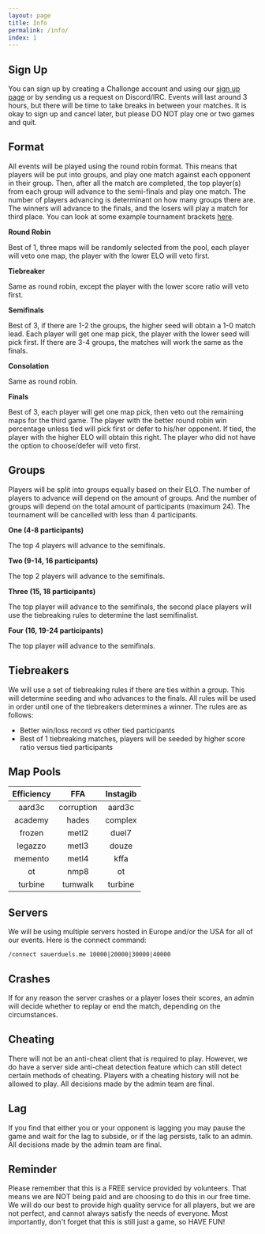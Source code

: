 ```yaml
---
layout: page
title: Info
permalink: /info/
index: 1
---
```


## Sign Up

You can sign up by creating a Challonge account and using our [sign up page](/sign-up/) or by sending us a request on Discord/IRC. Events will last around 3 hours, but there will be time to take breaks in between your matches. It is okay to sign up and cancel later, but please DO NOT play one or two games and quit.

## Format

All events will be played using the round robin format. This means that players will be put into groups, and play one match against each opponent in their group. Then, after all the match are completed, the top player(s) from each group will advance to the semi-finals and play one match. The number of players advancing is determinant on how many groups there are. The winners will advance to the finals, and the losers will play a match for third place. You can look at some example tournament brackets [here](http://sauerduels.challonge.com/).

**Round Robin**

Best of 1, three maps will be randomly selected from the pool, each player will veto one map, the player with the lower ELO will veto first.

**Tiebreaker**

Same as round robin, except the player with the lower score ratio will veto first.

**Semifinals**

Best of 3, if there are 1-2 the groups, the higher seed will obtain a 1-0 match lead. Each player will get one map pick, the player with the lower seed will pick first. If there are 3-4 groups, the matches will work the same as the finals.

**Consolation**

Same as round robin.

**Finals**

Best of 3, each player will get one map pick, then veto out the remaining maps for the third game. The player with the better round robin win percentage unless tied will pick first or defer to his/her opponent. If tied, the player with the higher ELO will obtain this right. The player who did not have the option to choose/defer will veto first.

## Groups

Players will be split into groups equally based on their ELO. The number of players to advance will depend on the amount of groups. And the number of groups will depend on the total amount of participants (maximum 24). The tournament will be cancelled with less than 4 participants.

**One (4-8 participants)**

The top 4 players will advance to the semifinals.

**Two (9-14, 16 participants)**

The top 2 players will advance to the semifinals.

**Three (15, 18 participants)**

The top player will advance to the semifinals, the second place players will use the tiebreaking rules to determine the last semifinalist.

**Four (16, 19-24 participants)**

The top player will advance to the semifinals.

## Tiebreakers

We will use a set of tiebreaking rules if there are ties within a group. This will determine seeding and who advances to the finals. All rules will be used in order until one of the tiebreakers determines a winner. The rules are as follows:

  * Better win/loss record vs other tied participants
  * Best of 1 tiebreaking matches, players will be seeded by higher score ratio versus tied participants

## Map Pools

| Efficiency | FFA | Instagib |
| :--------: | :-: | :------: |
| aard3c | corruption | aard3c |
| academy | hades | complex |
| frozen | metl2 | duel7 |
| legazzo | metl3 | douze |
| memento | metl4 | kffa |
| ot | nmp8 | ot |
| turbine | tumwalk | turbine |

## Servers

We will be using multiple servers hosted in Europe and/or the USA for all of our events. Here is the connect command:

`/connect sauerduels.me 10000|20000|30000|40000`

## Crashes

If for any reason the server crashes or a player loses their scores, an admin will decide whether to replay or end the match, depending on the circumstances.


## Cheating

There will not be an anti-cheat client that is required to play. However, we do have a server side anti-cheat detection feature which can still detect certain methods of cheating. Players with a cheating history will not be allowed to play. All decisions made by the admin team are final.

## Lag

If you find that either you or your opponent is lagging you may pause the game and wait for the lag to subside, or if the lag persists, talk to an admin. All decisions made by the admin team are final.

## Reminder

Please remember that this is a FREE service provided by volunteers. That means we are NOT being paid and are choosing to do this in our free time. We will do our best to provide high quality service for all players, but we are not perfect, and cannot always satisfy the needs of everyone. Most importantly, don't forget that this is still just a game, so HAVE FUN!
